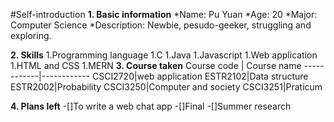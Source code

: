 #Self-introduction
**1. Basic information**
*Name: Pu Yuan
*Age: 20
*Major: Computer Science
*Description: Newbie, pesudo-geeker, struggling and exploring. 

**2. Skills**
1.Programming language
  1.C
  1.Java
  1.Javascript
1.Web application
  1.HTML and CSS
  1.MERN
**3. Course taken**
Course code | Course name
------------|------------
CSCI2720|web application
ESTR2102|Data structure
ESTR2002|Probability
CSCI3250|Computer and society
CSCI3251|Praticum

**4. Plans left**
-[]To write a web chat app
-[]Final
-[]Summer research
